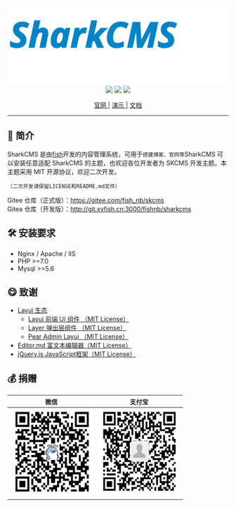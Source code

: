 <div align="center">
<a href="https://sharkcms.cn">
<img src="./sk-include/static/img/logo.svg" />
</a>
<br>

<img src="https://img.shields.io/badge/PHP-%3E%3D7.0-orange"/>
<img src="https://img.shields.io/badge/license-MIT-green"/>
<img src="https://img.shields.io/badge/Mysql-%3E%3D5.6-blue"/>

[ 官网 ](https://sharkcms.cn") |
[ 演示 ](https://demo.sharkcms.cn/)|
[ 文档 ](https://doc.sharkcms.cn/)

</div>
<hr>

## 🎉 简介

SharkCMS 是由<a href="https://www.xyfish.cn/">fish</a>开发的内容管理系统，可用于<code>搭建博客、官网等</code>SharkCMS
可以安装任意适配 SharkCMS 的主题，也欢迎各位开发者为 SKCMS 开发主题。本主题采用 MIT 开源协议，欢迎二次开发。

`（二次开发请保留LICENSE和README.md文件）`

Gitee 仓库（正式版）：https://gitee.com/fish_nb/skcms<br>
Gitea 仓库（开发版）：http://git.xyfish.cn:3000/fishnb/sharkcms

## 🛠 安装要求

- Nginx / Apache / IIS
- PHP >=7.0
- Mysql >=5.6

## 😋 致谢

- [Layui 生态](https://layui.gitee.io/)
  - [Layui 前端 UI 组件 （MIT License）](https://gitee.com/layui/layui)
  - [Layer 弹出层组件 （MIT License）](https://gitee.com/layui/layer)
  - [Pear Admin Layui （MIT License）](https://gitee.com/pear-admin/Pear-Admin-Layui)
- [Editor.md 富文本编辑器（MIT License）](https://github.com/pandao/editor.md)
- [jQuery.js JavaScript框架（MIT License）](https://jquery.com/)

## 💰 <a id="zanzhu">捐赠</a>

<table class="layui-table">
  <colgroup>
    <col width="200">
    <col width="200">
    <col>
  </colgroup>
  <thead>
    <tr align="center">
      <th>微信</th>
      <th>支付宝</th>
    </tr> 
  </thead>
  <tbody>
    <tr>
      <td>
      <img height="200px" width="200px" src="./sk-include/static/img/wxpay.png" alt="微信赞助"/>
      </td>
      <td>
      <img height="200px" width="200px" src="./sk-include/static/img/alipay.png" alt="支付宝赞助"/>
      </td>
    </tr>
  </tbody>
</table>
